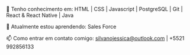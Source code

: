  
💬 Tenho conhecimento em:
 HTML | CSS | Javascript |  PostgreSQL | Git |  React & React Native | Java
 
🌱 Atualmente estou aprendendo:
Sales Force

📫 Como entrar em contato comigo: 
silvanojessica@outlook.com | +5521 992856133

